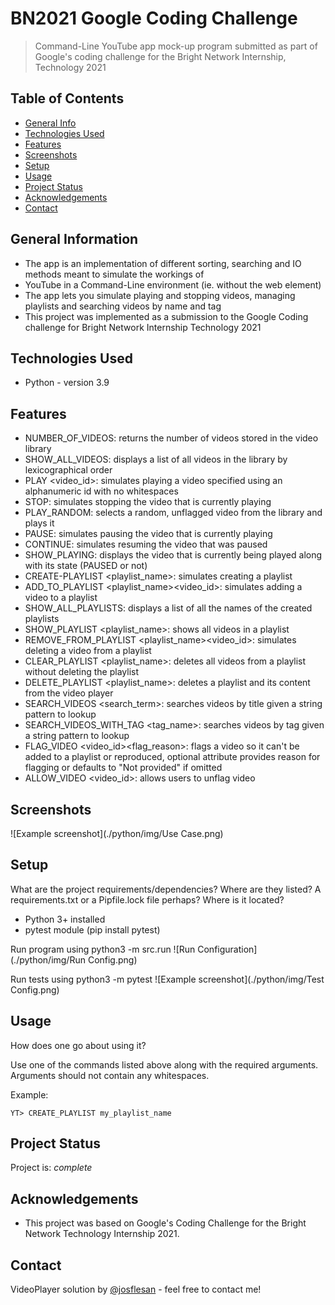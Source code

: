 # BN2021 Google Coding Challenge
> Command-Line YouTube app mock-up program submitted as part of Google's coding challenge for the
> Bright Network Internship, Technology 2021

## Table of Contents
* [General Info](#general-information)
* [Technologies Used](#technologies-used)
* [Features](#features)
* [Screenshots](#screenshots)
* [Setup](#setup)
* [Usage](#usage)
* [Project Status](#project-status)
* [Acknowledgements](#acknowledgements)
* [Contact](#contact)
<!-- * [License](#license) -->


## General Information
- The app is an implementation of different sorting, searching and IO methods meant to simulate the workings of
- YouTube in a Command-Line environment (ie. without the web element)
- The app lets you simulate playing and stopping videos, managing playlists and searching videos by name and tag
- This project was implemented as a submission to the Google Coding challenge for Bright Network Internship Technology 2021


## Technologies Used
- Python - version 3.9


## Features
- NUMBER_OF_VIDEOS: returns the number of videos stored in the video library
- SHOW_ALL_VIDEOS: displays a list of all videos in the library by lexicographical order
- PLAY <video_id>: simulates playing a video specified using an alphanumeric id with no whitespaces
- STOP: simulates stopping the video that is currently playing
- PLAY_RANDOM: selects a random, unflagged video from the library and plays it
- PAUSE: simulates pausing the video that is currently playing
- CONTINUE: simulates resuming the video that was paused
- SHOW_PLAYING: displays the video that is currently being played along with its state (PAUSED or not)
- CREATE-PLAYLIST <playlist_name>: simulates creating a playlist 
- ADD_TO_PLAYLIST <playlist_name><video_id>: simulates adding a video to a playlist
- SHOW_ALL_PLAYLISTS: displays a list of all the names of the created playlists
- SHOW_PLAYLIST <playlist_name>: shows all videos in a playlist
- REMOVE_FROM_PLAYLIST <playlist_name><video_id>: simulates deleting a video from a playlist
- CLEAR_PLAYLIST <playlist_name>: deletes all videos from a playlist without deleting the playlist
- DELETE_PLAYLIST <playlist_name>: deletes a playlist and its content from the video player
- SEARCH_VIDEOS <search_term>: searches videos by title given a string pattern to lookup
- SEARCH_VIDEOS_WITH_TAG <tag_name>: searches videos by tag given a string pattern to lookup
- FLAG_VIDEO <video_id><flag_reason>: flags a video so it can't be added to a playlist or reproduced, optional attribute provides reason for flagging or defaults to "Not provided" if omitted
- ALLOW_VIDEO <video_id>: allows users to unflag video 


## Screenshots
![Example screenshot](./python/img/Use Case.png)


## Setup
What are the project requirements/dependencies? Where are they listed? A requirements.txt or a Pipfile.lock file perhaps? Where is it located?

- Python 3+ installed
- pytest module (pip install pytest)

Run program using python3 -m src.run
![Run Configuration](./python/img/Run Config.png)

Run tests using python3 -m pytest 
![Example screenshot](./python/img/Test Config.png)


## Usage
How does one go about using it?

Use one of the commands listed above along with the required arguments.
Arguments should not contain any whitespaces.

Example:

`YT> CREATE_PLAYLIST my_playlist_name`


## Project Status
Project is:  _complete_


## Acknowledgements

- This project was based on Google's Coding Challenge for the Bright Network Technology Internship 2021.


## Contact
VideoPlayer solution by [@josflesan](josue.fle.sanc@gmail.com) - feel free to contact me!
